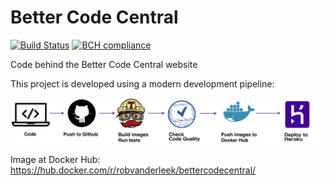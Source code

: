 # Better Code Central
[![Build Status](https://travis-ci.org/robvanderleek/BetterCodeCentral.svg?branch=master)](https://travis-ci.org/robvanderleek/BetterCodeCentral)
[![BCH compliance](https://bettercodehub.com/edge/badge/robvanderleek/BetterCodeCentral)](https://bettercodehub.com)

Code behind the Better Code Central website

This project is developed using a modern development pipeline:

![CI/CD pipeline](doc/bcc-cicd.png)

Image at Docker Hub: https://hub.docker.com/r/robvanderleek/bettercodecentral/
